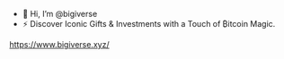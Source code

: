 - 👋 Hi, I’m @bigiverse
- ⚡ Discover Iconic Gifts & Investments with a Touch of ₿itcoin Magic.

https://www.bigiverse.xyz/

<!---
bigiverse/bigiverse is a ✨ special ✨ repository because its `README.md` (this file) appears on your GitHub profile.
You can click the Preview link to take a look at your changes.
--->

